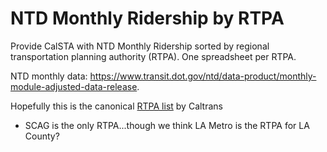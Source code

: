# NTD Monthly Ridership by RTPA

Provide CalSTA with NTD Monthly Ridership sorted by regional transportation planning authority (RTPA). One spreadsheet per RTPA.

NTD monthly data: https://www.transit.dot.gov/ntd/data-product/monthly-module-adjusted-data-release. 

Hopefully this is the canonical [RTPA list](https://gis.data.ca.gov/datasets/CAEnergy::regional-transportation-planning-agencies/explore?appid=cf412a17daaa47bca93c6d6b7e77aff0&edit=true) by Caltrans
   * SCAG is the only RTPA...though we think LA Metro is the RTPA for LA County?